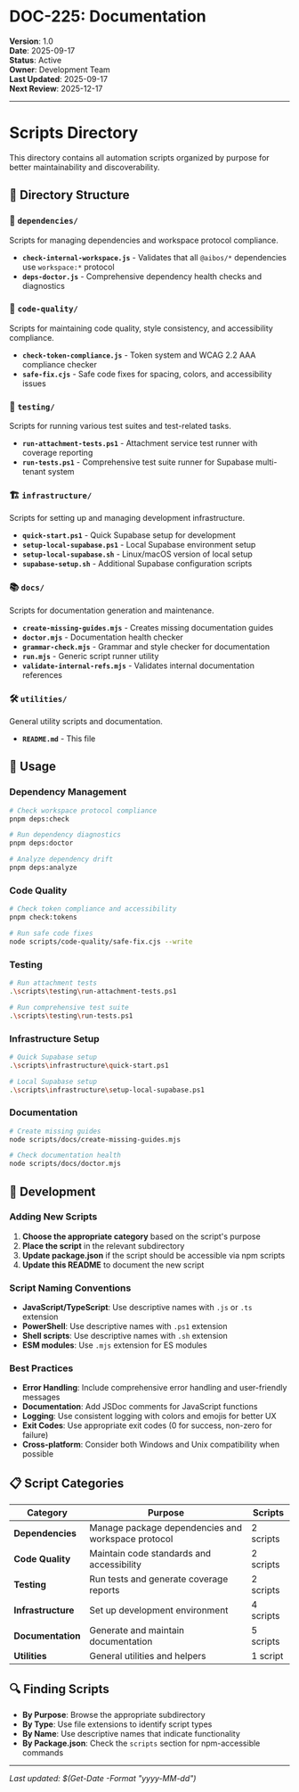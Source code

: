 # DOC-225: Documentation

**Version**: 1.0  
**Date**: 2025-09-17  
**Status**: Active  
**Owner**: Development Team  
**Last Updated**: 2025-09-17  
**Next Review**: 2025-12-17  

---

# Scripts Directory

This directory contains all automation scripts organized by purpose for better maintainability and
discoverability.

## 📁 Directory Structure

### 🔗 `dependencies/`

Scripts for managing dependencies and workspace protocol compliance.

- **`check-internal-workspace.js`** - Validates that all `@aibos/*` dependencies use `workspace:*`
  protocol
- **`deps-doctor.js`** - Comprehensive dependency health checks and diagnostics

### 🎨 `code-quality/`

Scripts for maintaining code quality, style consistency, and accessibility compliance.

- **`check-token-compliance.js`** - Token system and WCAG 2.2 AAA compliance checker
- **`safe-fix.cjs`** - Safe code fixes for spacing, colors, and accessibility issues

### 🧪 `testing/`

Scripts for running various test suites and test-related tasks.

- **`run-attachment-tests.ps1`** - Attachment service test runner with coverage reporting
- **`run-tests.ps1`** - Comprehensive test suite runner for Supabase multi-tenant system

### 🏗️ `infrastructure/`

Scripts for setting up and managing development infrastructure.

- **`quick-start.ps1`** - Quick Supabase setup for development
- **`setup-local-supabase.ps1`** - Local Supabase environment setup
- **`setup-local-supabase.sh`** - Linux/macOS version of local setup
- **`supabase-setup.sh`** - Additional Supabase configuration scripts

### 📚 `docs/`

Scripts for documentation generation and maintenance.

- **`create-missing-guides.mjs`** - Creates missing documentation guides
- **`doctor.mjs`** - Documentation health checker
- **`grammar-check.mjs`** - Grammar and style checker for documentation
- **`run.mjs`** - Generic script runner utility
- **`validate-internal-refs.mjs`** - Validates internal documentation references

### 🛠️ `utilities/`

General utility scripts and documentation.

- **`README.md`** - This file

## 🚀 Usage

### Dependency Management

```bash
# Check workspace protocol compliance
pnpm deps:check

# Run dependency diagnostics
pnpm deps:doctor

# Analyze dependency drift
pnpm deps:analyze
```

### Code Quality

```bash
# Check token compliance and accessibility
pnpm check:tokens

# Run safe code fixes
node scripts/code-quality/safe-fix.cjs --write
```

### Testing

```bash
# Run attachment tests
.\scripts\testing\run-attachment-tests.ps1

# Run comprehensive test suite
.\scripts\testing\run-tests.ps1
```

### Infrastructure Setup

```bash
# Quick Supabase setup
.\scripts\infrastructure\quick-start.ps1

# Local Supabase setup
.\scripts\infrastructure\setup-local-supabase.ps1
```

### Documentation

```bash
# Create missing guides
node scripts/docs/create-missing-guides.mjs

# Check documentation health
node scripts/docs/doctor.mjs
```

## 🔧 Development

### Adding New Scripts

1. **Choose the appropriate category** based on the script's purpose
2. **Place the script** in the relevant subdirectory
3. **Update package.json** if the script should be accessible via npm scripts
4. **Update this README** to document the new script

### Script Naming Conventions

- **JavaScript/TypeScript**: Use descriptive names with `.js` or `.ts` extension
- **PowerShell**: Use descriptive names with `.ps1` extension
- **Shell scripts**: Use descriptive names with `.sh` extension
- **ESM modules**: Use `.mjs` extension for ES modules

### Best Practices

- **Error Handling**: Include comprehensive error handling and user-friendly messages
- **Documentation**: Add JSDoc comments for JavaScript functions
- **Logging**: Use consistent logging with colors and emojis for better UX
- **Exit Codes**: Use appropriate exit codes (0 for success, non-zero for failure)
- **Cross-platform**: Consider both Windows and Unix compatibility when possible

## 📋 Script Categories

| Category           | Purpose                                            | Scripts   |
| ------------------ | -------------------------------------------------- | --------- |
| **Dependencies**   | Manage package dependencies and workspace protocol | 2 scripts |
| **Code Quality**   | Maintain code standards and accessibility          | 2 scripts |
| **Testing**        | Run tests and generate coverage reports            | 2 scripts |
| **Infrastructure** | Set up development environment                     | 4 scripts |
| **Documentation**  | Generate and maintain documentation                | 5 scripts |
| **Utilities**      | General utilities and helpers                      | 1 script  |

## 🔍 Finding Scripts

- **By Purpose**: Browse the appropriate subdirectory
- **By Type**: Use file extensions to identify script types
- **By Name**: Use descriptive names that indicate functionality
- **By Package.json**: Check the `scripts` section for npm-accessible commands

---

_Last updated: $(Get-Date -Format "yyyy-MM-dd")_
